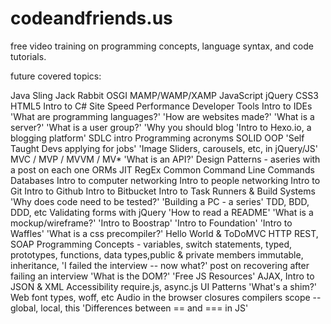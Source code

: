 # codeandfriends.us

free video training on programming concepts, language syntax, and code tutorials.

future covered topics:

Java
Sling
Jack Rabbit
OSGI
MAMP/WAMP/XAMP
JavaScript
jQuery
CSS3
HTML5
Intro to C#
Site Speed Performance
Developer Tools
Intro to IDEs
'What are programming languages?'
'How are websites made?'
'What is a server?'
'What is a user group?'
'Why you should blog
'Intro to Hexo.io, a blogging platform'
SDLC intro
Programming acronyms
SOLID
OOP
'Self Taught Devs applying for jobs'
'Image Sliders, carousels, etc, in jQuery/JS'
MVC / MVP / MVVM / MV*
'What is an API?'
Design Patterns - aseries with a post on each one
ORMs
JIT
RegEx
Common Command Line Commands
Databases
Intro to computer networking
Intro to people networking
Intro to Git
Intro to Github
Intro to Bitbucket
Intro to Task Runners & Build Systems
'Why does code need to be tested?'
'Building a PC - a series'
TDD, BDD, DDD, etc
Validating forms with jQuery
'How to read a README'
'What is a mockup/wireframe?'
'Intro to Boostrap'
'Intro to Foundation'
'Intro to Waffles'
'What is a css precompiler?'
Hello World & ToDoMVC
HTTP
REST, SOAP
Programming Concepts - variables, switch statements, typed, prototypes, functions, data types,public & private members
immutable, inheritance, 
'I failed the interview -- now what?' post on recovering after failing an interview
'What is the DOM?' 
'Free JS Resources'
AJAX, 
Intro to JSON & XML
Accessibility
require.js, async.js
UI Patterns
'What's a shim?'
Web font types, woff, etc
Audio in the browser
closures
compilers
scope -- global, local, this
'Differences between == and === in JS'

